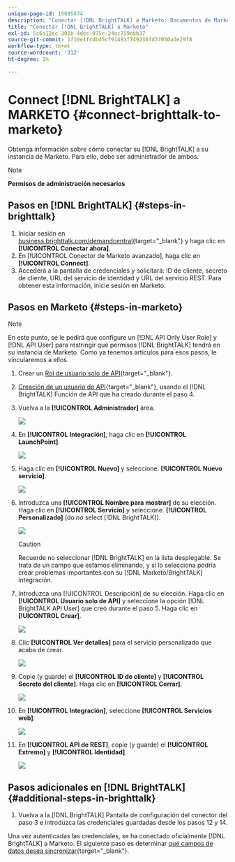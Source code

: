 ```yaml
---
unique-page-id: 15695874
description: "Conectar [!DNL BrightTALK] a Marketo: Documentos de Marketo: documentación del producto"
title: "Conectar [!DNL BrightTALK] a Marketo"
exl-id: 5c6a12ec-301b-4dec-975c-24ec759ebb37
source-git-commit: 1f10e1fcdbd5cf91481f749236fd37050ade29f8
workflow-type: tm+mt
source-wordcount: '312'
ht-degree: 1%

---
```


# Connect [!DNL BrightTALK] a MARKETO {#connect-brighttalk-to-marketo}

Obtenga información sobre cómo conectar su [!DNL BrightTALK] a su instancia de Marketo. Para ello, debe ser administrador de ambos.

>[!NOTE]
>
>**Permisos de administración necesarios**

## Pasos en [!DNL BrightTALK] {#steps-in-brighttalk}

1. Iniciar sesión en [business.brighttalk.com/demandcentral](https://business.brighttalk.com/demandcentral/login){target="_blank"} y haga clic en **[!UICONTROL Conectar ahora]**.
1. En [!UICONTROL Conector de Marketo avanzado], haga clic en **[!UICONTROL Connect]**.
1. Accederá a la pantalla de credenciales y solicitará: ID de cliente, secreto de cliente, URL del servicio de identidad y URL del servicio REST. Para obtener esta información, inicie sesión en Marketo.

## Pasos en Marketo {#steps-in-marketo}

>[!NOTE]
>
>En este punto, se le pedirá que configure un [!DNL API Only User Role] y [!DNL API User] para restringir qué permisos [!DNL BrightTALK] tendrá en su instancia de Marketo. Como ya tenemos artículos para esos pasos, le vincularemos a ellos.

1. Crear un [Rol de usuario solo de API](/help/marketo/product-docs/administration/users-and-roles/create-an-api-only-user-role.md){target="_blank"}.

1. [Creación de un usuario de API](/help/marketo/product-docs/administration/users-and-roles/create-an-api-only-user.md){target="_blank"}, usando el [!DNL BrightTALK] Función de API que ha creado durante el paso 4.

1. Vuelva a la **[!UICONTROL Administrador]** área.

   ![](assets/connect-brighttalk-to-marketo-1.png)

1. En **[!UICONTROL Integración]**, haga clic en **[!UICONTROL LaunchPoint]**.

   ![](assets/connect-brighttalk-to-marketo-2.png)

1. Haga clic en **[!UICONTROL Nuevo]** y seleccione. **[!UICONTROL Nuevo servicio]**.

   ![](assets/connect-brighttalk-to-marketo-3.png)

1. Introduzca una **[!UICONTROL Nombre para mostrar]** de su elección. Haga clic en **[!UICONTROL Servicio]** y seleccione. **[!UICONTROL Personalizado]** (do _no_ select [!DNL BrightTALK]).

   ![](assets/connect-brighttalk-to-marketo-4.png)

   >[!CAUTION]
   >
   >Recuerde no seleccionar [!DNL BrightTALK] en la lista desplegable. Se trata de un campo que estamos eliminando, y si lo selecciona podría crear problemas importantes con su [!DNL Marketo/BrightTALK] integración.

1. Introduzca una [!UICONTROL Descripción] de su elección. Haga clic en **[!UICONTROL Usuario solo de API]** y seleccione la opción [!DNL BrightTALK API User] que creó durante el paso 5. Haga clic en **[!UICONTROL Crear]**.

   ![](assets/connect-brighttalk-to-marketo-5.png)

1. Clic **[!UICONTROL Ver detalles]** para el servicio personalizado que acaba de crear.

   ![](assets/connect-brighttalk-to-marketo-6.png)

1. Copie (y guarde) el **[!UICONTROL ID de cliente]** y **[!UICONTROL Secreto del cliente]**. Haga clic en **[!UICONTROL Cerrar]**.

   ![](assets/connect-brighttalk-to-marketo-7.png)

1. En **[!UICONTROL Integración]**, seleccione **[!UICONTROL Servicios web]**.

   ![](assets/connect-brighttalk-to-marketo-8.png)

1. En **[!UICONTROL API de REST]**, copie (y guarde) el **[!UICONTROL Extremo]** y **[!UICONTROL Identidad]**.

   ![](assets/connect-brighttalk-to-marketo-9.png)

## Pasos adicionales en [!DNL BrightTALK] {#additional-steps-in-brighttalk}

1. Vuelva a la [!DNL BrightTALK] Pantalla de configuración del conector del paso 3 e introduzca las credenciales guardadas desde los pasos 12 y 14.

Una vez autenticadas las credenciales, se ha conectado oficialmente [!DNL BrightTALK] a Marketo. El siguiente paso es determinar [qué campos de datos desea sincronizar](https://support.brighttalk.com/hc/en-us/articles/115005131274-BrightTALK-Connector-for-Marketo-Choose-the-Fields-to-Sync){target="_blank"}.
